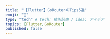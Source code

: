 ```yaml
---
title: "【Flutter】GoRouterのTips5選"
emoji: "🦁"
type: "tech" # tech: 技術記事 / idea: アイデア
topics: [Flutter,GoRouter]
published: false
---
```

